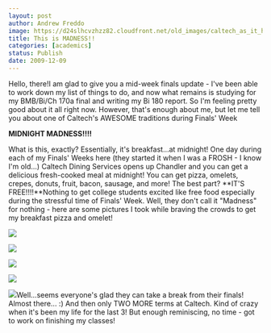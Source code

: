 ```yaml
---
layout: post
author: Andrew Freddo
image: https://d24slhcvzhzz82.cloudfront.net/old_images/caltech_as_it_happens/6a0105349b8251970b012876396961970c.jpg
title: This is MADNESS!!
categories: [academics]
status: Publish
date: 2009-12-09
---
```



Hello, there!I am glad to give you a mid-week finals update - I've been able to work down my list of things to do, and now what remains is studying for my BMB/Bi/Ch 170a final and writing my Bi 180 report. So I'm feeling pretty good about it all right now. However, that's enough about me, but let me tell you about one of Caltech's AWESOME traditions during Finals' Week

**MIDNIGHT MADNESS!!!!**

What is this, exactly? Essentially, it's breakfast...at midnight! One day during each of my Finals' Weeks here (they started it when I was a FROSH - I know I'm old...) Caltech Dining Services opens up Chandler and you can get a delicious fresh-cooked meal at midnight! You can get pizza, omelets, crepes, donuts, fruit, bacon, sausage, and more! The best part? **IT'S FREE!!!!**Nothing to get college students excited like free food especially during the stressful time of Finals' Week. Well, they don't call it "Madness" for nothing - here are some pictures I took while braving the crowds to get my breakfast pizza and omelet!

![](https://d24slhcvzhzz82.cloudfront.net/old_images/caltech_as_it_happens/6a0105349b8251970b012876396a5c970c.jpg)

![](https://d24slhcvzhzz82.cloudfront.net/old_images/caltech_as_it_happens/6a0105349b8251970b0120a736afac970b.jpg)

![](https://d24slhcvzhzz82.cloudfront.net/old_images/caltech_as_it_happens/6a0105349b8251970b0120a736b0e6970b.jpg)

![](https://d24slhcvzhzz82.cloudfront.net/old_images/caltech_as_it_happens/6a0105349b8251970b012876396d9a970c.jpg)

![](https://d24slhcvzhzz82.cloudfront.net/old_images/caltech_as_it_happens/6a0105349b8251970b0120a736b4c4970b.jpg)Well...seems everyone's glad they can take a break from their finals! Almost there... :) And then only TWO MORE terms at Caltech. Kind of crazy when it's been my life for the last 3! But enough reminiscing, no time - got to work on finishing my classes!
